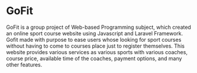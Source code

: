 # GoFit
GoFit is a group project of Web-based Programming subject, which created an online sport course website using Javascript and Laravel Framework. Gofit made with purpose to ease users whose looking for sport courses without having to come to courses place just to register themselves. This website provides various services as various sports with various coaches, course price, available time of the coaches, payment options, and many other features. 
